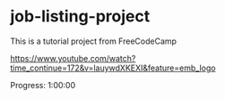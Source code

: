 # job-listing-project

This is a tutorial project from FreeCodeCamp

https://www.youtube.com/watch?time_continue=172&v=lauywdXKEXI&feature=emb_logo


Progress: 1:00:00